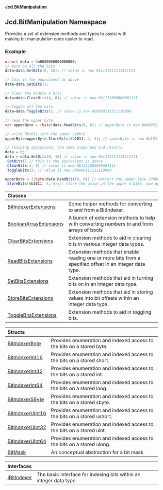 #### [Jcd.BitManipulation](index.md 'index')

## Jcd.BitManipulation Namespace

Provides a set of extension methods and types to assist with  
making bit manipulation code easier to read.

### Example
  
```csharp  
ushort data = 0b0000000000000000;  
// turn on all the bits  
data=data.SetBits(0, 16); // value is now 0b1111111111111111  
  
// this is the equivalent as above  
data=data.SetBits();  
  
// Clear the middle 4 bits.  
data=data.ClearBits(4, 8); // value is now 0b1111000000001111  
  
// Toggle all the bits.  
data=data.ToggleBits(); // value is now 0b0000111111110000  
  
// read the upper byte   
var upperByte = (byte)data.ReadBits(8, 8); // upperByte is now 0b00001111  
  
// write 0b1011 into the upper nybble  
upperByte=upperByte.StoreBits(0b1011, 4, 4); // upperByte is now 0b10111111  
  
// chaining operations, the same steps and end results  
data = 0;  
data = data.SetBits(0, 16) // value is now 0b1111111111111111  
.SetBits() // this is the equivalent as above  
.ClearBits(4, 8) // value is now 0b1111000000001111  
.ToggleBits(); // value is now 0b0000111111110000  
  
upperByte = ((byte)data.ReadBits(8, 8)) // extract the upper byte (0b00001111)  
.StoreBits(0b1011, 4, 4);// store the value in the upper 4 bits, now upperByte is now 0b10111111  
```

| Classes | |
| :--- | :--- |
| [BitIndexerExtensions](Jcd.BitManipulation.BitIndexerExtensions.md 'Jcd.BitManipulation.BitIndexerExtensions') | Some helper methods for converting to and from a BitIndexer. |
| [BooleanArrayExtensions](Jcd.BitManipulation.BooleanArrayExtensions.md 'Jcd.BitManipulation.BooleanArrayExtensions') | A bunch of extension methods to help with converting numbers to and from arrays of bools |
| [ClearBitsExtensions](Jcd.BitManipulation.ClearBitsExtensions.md 'Jcd.BitManipulation.ClearBitsExtensions') | Extension methods to aid in clearing bits in various integer data types. |
| [ReadBitsExtensions](Jcd.BitManipulation.ReadBitsExtensions.md 'Jcd.BitManipulation.ReadBitsExtensions') | Extension methods that enable reading one or more bits from a specified offset in an integer data type. |
| [SetBitsExtensions](Jcd.BitManipulation.SetBitsExtensions.md 'Jcd.BitManipulation.SetBitsExtensions') | Extension methods that aid in turning bits on in an integer data type. |
| [StoreBitsExtensions](Jcd.BitManipulation.StoreBitsExtensions.md 'Jcd.BitManipulation.StoreBitsExtensions') | Extension methods that aid in storing values into bit offsets within an integer data type. |
| [ToggleBitsExtensions](Jcd.BitManipulation.ToggleBitsExtensions.md 'Jcd.BitManipulation.ToggleBitsExtensions') | Extension methods to aid in toggling bits. |

| Structs | |
| :--- | :--- |
| [BitIndexerByte](Jcd.BitManipulation.BitIndexerByte.md 'Jcd.BitManipulation.BitIndexerByte') | Provides enumeration and indexed access to the bits on a stored byte. |
| [BitIndexerInt16](Jcd.BitManipulation.BitIndexerInt16.md 'Jcd.BitManipulation.BitIndexerInt16') | Provides enumeration and indexed access to the bits on a stored short. |
| [BitIndexerInt32](Jcd.BitManipulation.BitIndexerInt32.md 'Jcd.BitManipulation.BitIndexerInt32') | Provides enumeration and indexed access to the bits on a stored int. |
| [BitIndexerInt64](Jcd.BitManipulation.BitIndexerInt64.md 'Jcd.BitManipulation.BitIndexerInt64') | Provides enumeration and indexed access to the bits on a stored long. |
| [BitIndexerSByte](Jcd.BitManipulation.BitIndexerSByte.md 'Jcd.BitManipulation.BitIndexerSByte') | Provides enumeration and indexed access to the bits on a stored sbyte. |
| [BitIndexerUInt16](Jcd.BitManipulation.BitIndexerUInt16.md 'Jcd.BitManipulation.BitIndexerUInt16') | Provides enumeration and indexed access to the bits on a stored ushort. |
| [BitIndexerUInt32](Jcd.BitManipulation.BitIndexerUInt32.md 'Jcd.BitManipulation.BitIndexerUInt32') | Provides enumeration and indexed access to the bits on a stored uint. |
| [BitIndexerUInt64](Jcd.BitManipulation.BitIndexerUInt64.md 'Jcd.BitManipulation.BitIndexerUInt64') | Provides enumeration and indexed access to the bits on a stored ulong. |
| [BitMask](Jcd.BitManipulation.BitMask.md 'Jcd.BitManipulation.BitMask') | An conceptual abstraction for a bit mask. |

| Interfaces | |
| :--- | :--- |
| [IBitIndexer](Jcd.BitManipulation.IBitIndexer.md 'Jcd.BitManipulation.IBitIndexer') | The basic interface for indexing bits within an integer data type. |
